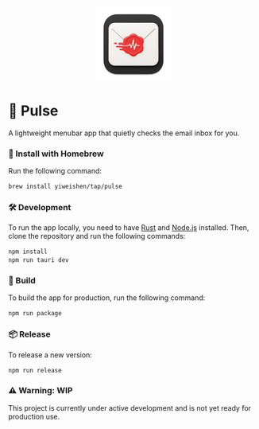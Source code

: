 <br>
<p align="center">
<img src="./src-tauri/icons/icon.png" alt="Pulse" height="150" width="150"/>
</a>
</p>

# 📩 Pulse

A lightweight menubar app that quietly checks the email inbox for you.

### 🍺 Install with Homebrew

Run the following command:

```bash
brew install yiweishen/tap/pulse
```

### 🛠️ Development

To run the app locally, you need to have [Rust](https://www.rust-lang.org/tools/install) and [Node.js](https://nodejs.org/en/download/) installed. Then, clone the repository and run the following commands:

```bash
npm install
npm run tauri dev
```

### 🚀 Build

To build the app for production, run the following command:

```bash
npm run package
```

### 📦 Release

To release a new version:

```bash
npm run release
```

### ⚠️ Warning: WIP

This project is currently under active development and is not yet ready for production use.
